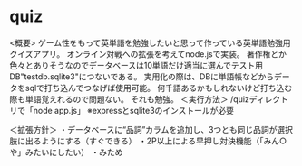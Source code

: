# quiz
<概要>
ゲーム性をもって英単語を勉強したいと思って作っている英単語勉強用クイズアプリ。
オンライン対戦への拡張を考えてnode.jsで実装。
著作権とか色々とありそうなのでデータベースは10単語だけ適当に選んでテスト用DB"testdb.sqlite3"につないである。
実用化の際は、DBに単語帳などからデータをsqlで打ち込んでつなげば使用可能。
何千語あるかもしれないけど打ち込む際も単語覚えれるので問題ない。
それも勉強。
＜実行方法＞
/quizディレクトリで「node app.js」
※expressとsqlite3のインストールが必要

＜拡張方針＞
・データベースに“品詞”カラムを追加し、3つとも同じ品詞が選択肢に出るようにする（すぐできる）
・2P以上による早押し対決機能（「みん○や」みたいにしたい）
・みため

